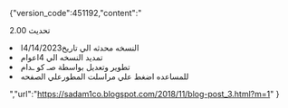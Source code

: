 {"version_code":451192,"content":"
<p>تحديث 2.00</p>

<li> النسخه محدثه الي تاريخ4/14/2023ا</li>
<li>تمديد النسخه الي 4اعوام</li>
<li>تطوير وتعديل بواسطة صـ كو ـدام</li>
<li>للمساعده اضغط علي مراسلت المطورعلي الصفحه</li> 

","url":"https://sadam1co.blogspot.com/2018/11/blog-post_3.html?m=1"
}
